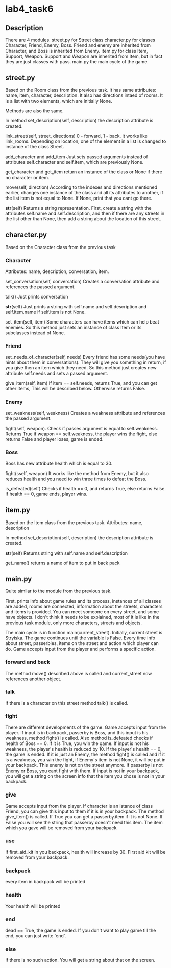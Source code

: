# lab4_task6

## Description
There are 4 modules.
street.py for Street class
character.py for classes Character, Friend, Enemy, Boss. Friend and enemy are inherited from Character, and Boss is inherited from Enemy.
item.py for class Item, Support, Weapon. Support and Weapon are inherited from Item, but in fact they are just classes with pass.
main.py the main cycle of the game.

## street.py
Based on the Room class from the previous task.
It has same attributes: name, item, character, description. It also has directions intaed of rooms. It is a list with two elements, which are initially None.

Methods are also the same.

In method set_description(self, description) the description attribute is created.

link_street(self, street, directions)
0 - forward, 1 - back. It works like link_rooms. Depending on location, one of the element in a list is changed to instance of the class Street.

add_character and add_item Just sets passed arguments instead of attributes self.character and self.item, which are previously None.

get_character and get_item return an instance of the class or None if there no character or item.

move(self, direction) According to the indexes and directions mentioned earlier, changes one instance of the class and all its attributes to another, if the list item is not equal to None. If None, print that you cant go there.

__str__(self) Returns a string representation. First, create a string with the attributes self.name and self.description, and then if there are any streets in the list other than None, then add a string about the location of this street.

## character.py
Based on the Character class from the previous task

### Character

Attributes: name, description, conversation, item.

set_conversation(self, conversation) Creates a conversation attribute and references the passed argument.

talk() Just prints conversation

__str__(self) Just prints a string with self.name and self.description and self.item.name if self.item is not None.

set_item(self, item) Some characters can have items which can help beat enemies. So this method just sets an instance of class Item or its subclasses instead of None.

### Friend

set_needs_of_character(self, needs) Every friend has some needs(you have hints about them in conversations). They will give you something in return, if you give then an item which they need. So this method just creates new attribute self.needs and sets a passed argument.

give_item(self, item) If item == self.needs, returns True, and you can get other items, This will be described below. Otherwise returns False.

### Enemy

set_weakness(self, weakness) Creates a weakness attribute and references the passed argument.

fight(self, weapon). Check if passes argument is equal to self.weakness. Returns True if weapon == self.weakness, the player wins the fight, else returns False and player loses, game is ended.

### Boss

Boss has new attribute health which is equal to 30.

fight(sself, weapon) It works like the method from Enemy, but it also reduces health and you need to win three times to defeat the Boss.

is_defeated(self) Checks if health == 0, and returns True, else returns False. If health == 0, game ends, player wins.

## item.py
Based on the Item class from the previous task.
Attributes: name, description

In method set_description(self, description) the description attribute is created.

__str__(self) Returns string with self.name and self.description

get_name() returns a name of item to put in back pack

## main.py
Quite similar to the module from the previous task.

First, prints info about game rules and its process, instanсes of all classes are added, rooms are connected, information about the streets, characters and items is provided. You can meet someone on every street, and some have objects. I don't think it needs to be explained, most of it is like in the previous task module, only more characters, streets and objects.

The main cycle is in function main(current_street). Initially, current street is Stryiska.
The game continues until the variable is False.
Every time info about street, passerbies, items on the street and action which player can do. Game accepts input from the player and performs a specific action.

### forward and back
The method move() described above is called and current_street now references another object.

### talk
If there is a character on this street method talk() is called.

### fight
There are different developments of the game. Game accepts input from the player. If input is in backpack, passerby is Boss, and this input is his weakness, method fight() is called. Also method is_defeated checks if health of Boss == 0. If it is True, you win the game. If input is not his weakness, the player's health is reduced by 10. If the player's health == 0, the game is ended.
If it is just an Enemy, the method fight() is called and if it is a weakness, you win the fight, if Enemy's item is not None, it will be put in your backpack. This enemy is not on the street anymore.
If passerby is not Enemy or Boss, you cant fight with them.
If input is not in your backpack, you will get a string on the screen info that the item you chose is not in your backpack.

### give
Game accepts input from the player. If character is an istance of class Friend, you can give this input to them if it is in your backpack. The method give_item() is called. If True you can get a passerby.item if it is not None. If False you will see the string that passerby doesn't need this item. The item which you gave will be removed from your backpack.

### use
If first_aid_kit in you backpack, health will increase by 30. First aid kit will be removed from your backpack.

### backpack
every item in backpack will be printed

### health 
Your health will be printed

### end
dead == True, the game is ended. If you don't want to play game till the end, you can just write 'end'.

### else
If there is no such action. You will get a string about that on the screen.
